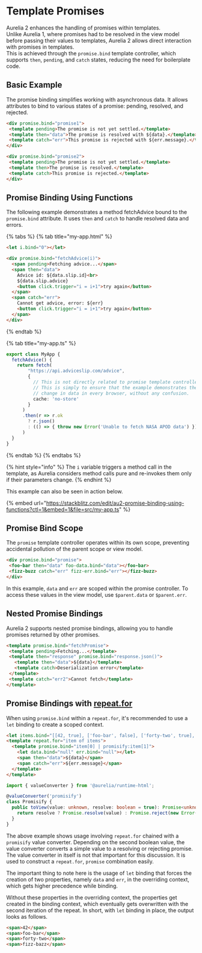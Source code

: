 # Template Promises

Aurelia 2 enhances the handling of promises within templates.\
Unlike Aurelia 1, where promises had to be resolved in the view model before passing their values to templates, Aurelia 2 allows direct interaction with promises in templates.\
This is achieved through the `promise.bind` template controller, which supports `then`, `pending`, and `catch` states, reducing the need for boilerplate code.

## Basic Example

The promise binding simplifies working with asynchronous data. It allows attributes to bind to various states of a promise: pending, resolved, and rejected.

```html
<div promise.bind="promise1">
 <template pending>The promise is not yet settled.</template>
 <template then="data">The promise is resolved with ${data}.</template>
 <template catch="err">This promise is rejected with ${err.message}.</template>
</div>

<div promise.bind="promise2">
 <template pending>The promise is not yet settled.</template>
 <template then>The promise is resolved.</template>
 <template catch>This promise is rejected.</template>
</div>
```

## Promise Binding Using Functions

The following example demonstrates a method fetchAdvice bound to the `promise.bind` attribute. It uses `then` and `catch` to handle resolved data and errors.

{% tabs %}
{% tab title="my-app.html" %}
```html
<let i.bind="0"></let>

<div promise.bind="fetchAdvice(i)">
  <span pending>Fetching advice...</span>
  <span then="data">
    Advice id: ${data.slip.id}<br>
    ${data.slip.advice}
    <button click.trigger="i = i+1">try again</button>
  </span>
  <span catch="err">
    Cannot get advice, error: ${err}
    <button click.trigger="i = i+1">try again</button>
  </span>
</div>
```
{% endtab %}

{% tab title="my-app.ts" %}
```typescript
export class MyApp {
  fetchAdvice() {
    return fetch(
        "https://api.adviceslip.com/advice",
        {
          // This is not directly related to promise template controller.
          // This is simply to ensure that the example demonstrates the
          // change in data in every browser, without any confusion.
          cache: 'no-store'
        }
      )
      .then(r => r.ok
        ? r.json()
        : (() => { throw new Error('Unable to fetch NASA APOD data') })
      )
  }
}
```
{% endtab %}
{% endtabs %}

{% hint style="info" %}
The `i` variable triggers a method call in the template, as Aurelia considers method calls pure and re-invokes them only if their parameters change.
{% endhint %}

This example can also be seen in action below.

{% embed url="https://stackblitz.com/edit/au2-promise-binding-using-functions?ctl=1&embed=1&file=src/my-app.ts" %}

## Promise Bind Scope

The `promise` template controller operates within its own scope, preventing accidental pollution of the parent scope or view model.

```html
<div promise.bind="promise">
 <foo-bar then="data" foo-data.bind="data"></foo-bar>
 <fizz-buzz catch="err" fizz-err.bind="err"></fizz-buzz>
</div>
```

In this example, `data` and `err` are scoped within the promise controller. To access these values in the view model, use `$parent.data` or `$parent.err`.

## Nested Promise Bindings

Aurelia 2 supports nested promise bindings, allowing you to handle promises returned by other promises.

```html
<template promise.bind="fetchPromise">
 <template pending>Fetching...</template>
 <template then="response" promise.bind="response.json()">
   <template then="data">${data}</template>
   <template catch>Deserialization error</template>
 </template>
 <template catch="err2">Cannot fetch</template>
</template>
```

## Promise Bindings with [repeat.for](repeats-and-list-rendering.md)

When using `promise.bind` within a `repeat.for`, it's recommended to use a `let` binding to create a scoped context.

```html
<let items.bind="[[42, true], ['foo-bar', false], ['forty-two', true], ['fizz-bazz', false]]"></let>
<template repeat.for="item of items">
  <template promise.bind="item[0] | promisify:item[1]">
    <let data.bind="null" err.bind="null"></let>
    <span then="data">${data}</span>
    <span catch="err">${err.message}</span>
  </template>
</template>
```

```typescript
import { valueConverter } from '@aurelia/runtime-html';

@valueConverter('promisify')
class Promisify {
  public toView(value: unknown, resolve: boolean = true): Promise<unknown> {
    return resolve ? Promise.resolve(value) : Promise.reject(new Error(String(value)));
  }
}
```

The above example shows usage involving `repeat.for` chained with a `promisify` value converter. Depending on the second boolean value, the value converter converts a simple value to a resolving or rejecting promise. The value converter in itself is not that important for this discussion. It is used to construct a `repeat.for`, `promise` combination easily.

The important thing to note here is the usage of `let` binding that forces the creation of two properties, namely `data` and `err`, in the overriding context, which gets higher precedence while binding.

Without these properties in the overriding context, the properties get created in the binding context, which eventually gets overwritten with the second iteration of the repeat. In short, with `let` binding in place, the output looks as follows.

```html
<span>42</span>
<span>foo-bar</span>
<span>forty-two</span>
<span>fizz-bazz</span>
```
